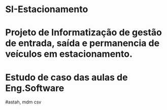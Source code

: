 # SI-Estacionamento
# Projeto de Informatização de gestão de entrada, saída e permanencia de veículos em estacionamento.
# Estudo de caso das aulas de Eng.Software
#astah, mdm csv

